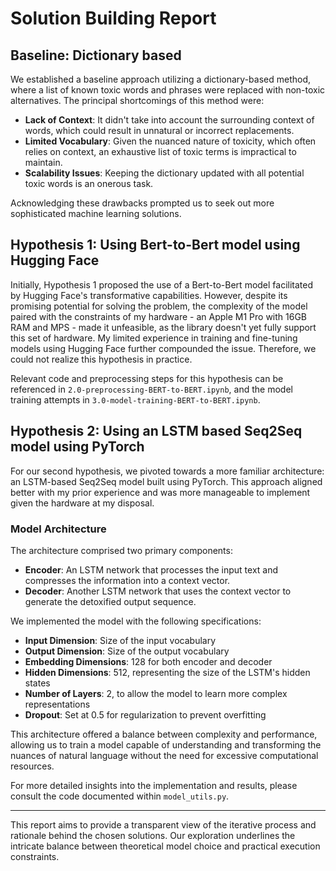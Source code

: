 # Solution Building Report

## Baseline: Dictionary based

We established a baseline approach utilizing a dictionary-based method, where a list of known toxic words and phrases were replaced with non-toxic alternatives. The principal shortcomings of this method were:

- **Lack of Context**: It didn't take into account the surrounding context of words, which could result in unnatural or incorrect replacements.
- **Limited Vocabulary**: Given the nuanced nature of toxicity, which often relies on context, an exhaustive list of toxic terms is impractical to maintain.
- **Scalability Issues**: Keeping the dictionary updated with all potential toxic words is an onerous task.

Acknowledging these drawbacks prompted us to seek out more sophisticated machine learning solutions.

## Hypothesis 1: Using Bert-to-Bert model using Hugging Face

Initially, Hypothesis 1 proposed the use of a Bert-to-Bert model facilitated by Hugging Face's transformative capabilities. However, despite its promising potential for solving the problem, the complexity of the model paired with the constraints of my hardware - an Apple M1 Pro with 16GB RAM and MPS - made it unfeasible, as the library doesn't yet fully support this set of hardware. My limited experience in training and fine-tuning models using Hugging Face further compounded the issue. Therefore, we could not realize this hypothesis in practice.

Relevant code and preprocessing steps for this hypothesis can be referenced in `2.0-preprocessing-BERT-to-BERT.ipynb`, and the model training attempts in `3.0-model-training-BERT-to-BERT.ipynb`.

## Hypothesis 2: Using an LSTM based Seq2Seq model using PyTorch

For our second hypothesis, we pivoted towards a more familiar architecture: an LSTM-based Seq2Seq model built using PyTorch. This approach aligned better with my prior experience and was more manageable to implement given the hardware at my disposal.

### Model Architecture

The architecture comprised two primary components:

- **Encoder**: An LSTM network that processes the input text and compresses the information into a context vector.
- **Decoder**: Another LSTM network that uses the context vector to generate the detoxified output sequence.

We implemented the model with the following specifications:

- **Input Dimension**: Size of the input vocabulary
- **Output Dimension**: Size of the output vocabulary
- **Embedding Dimensions**: 128 for both encoder and decoder
- **Hidden Dimensions**: 512, representing the size of the LSTM's hidden states
- **Number of Layers**: 2, to allow the model to learn more complex representations
- **Dropout**: Set at 0.5 for regularization to prevent overfitting

This architecture offered a balance between complexity and performance, allowing us to train a model capable of understanding and transforming the nuances of natural language without the need for excessive computational resources.

For more detailed insights into the implementation and results, please consult the code documented within `model_utils.py`.

---

This report aims to provide a transparent view of the iterative process and rationale behind the chosen solutions. Our exploration underlines the intricate balance between theoretical model choice and practical execution constraints.
